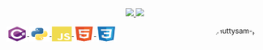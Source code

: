 <div align="center">
  <a href="https://github.com/huttysa">
  <img height="130em" src="https://github-readme-stats.vercel.app/api?username=huttysa&show_icons=true&theme=dark&include_all_commits=true&count_private=true"/>
  <img height="130em" src="https://github-readme-stats.vercel.app/api/top-langs/?username=huttysa&layout=compact&langs_count=7&theme=dark"/>
</div>
<div style="display: inline_block"><br>
  <img align="center" alt="Huttysam-Csharp" height="30" width="40" src="https://raw.githubusercontent.com/devicons/devicon/master/icons/csharp/csharp-original.svg">
  <img align="center" alt="Huttysam-Python" height="30" width="40" src="https://raw.githubusercontent.com/devicons/devicon/master/icons/python/python-original.svg">
  <img align="center" alt="Huttysam-Js" height="30" width="40" src="https://raw.githubusercontent.com/devicons/devicon/master/icons/javascript/javascript-plain.svg">  
  <img align="center" alt="Huttysam-HTML" height="30" width="40" src="https://raw.githubusercontent.com/devicons/devicon/master/icons/html5/html5-original.svg">
  <img align="center" alt="Huttysam-CSS" height="30" width="40" src="https://raw.githubusercontent.com/devicons/devicon/master/icons/css3/css3-original.svg">  
  <img align="right" alt="Huttysam-pic" height="150" style="border-radius:50px;" src="https://media.giphy.com/media/wGEymBvo6FUlR9bbda/giphy-downsized-large.gif">
</div>
